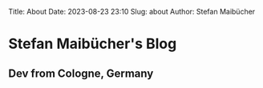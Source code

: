 Title: About
Date: 2023-08-23 23:10
Slug: about
Author: Stefan Maibücher

# Stefan Maibücher's Blog
## Dev from Cologne, Germany
